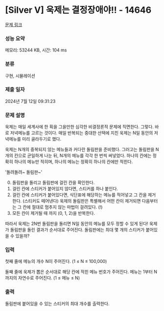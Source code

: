 # [Silver V] 욱제는 결정장애야!! - 14646 

[문제 링크](https://www.acmicpc.net/problem/14646) 

### 성능 요약

메모리: 53244 KB, 시간: 104 ms

### 분류

구현, 시뮬레이션

### 제출 일자

2024년 7월 12일 09:31:23

### 문제 설명

<p>욱제는 매일 세계사에 한 획을 그을만한 심각한 비결정론적 문제에 직면한다. 그렇다. 바로 저녁메뉴를 고르는 것이다. 매일 반복되는 중대한 선택에 지친 욱제는 N일 동안의 저녁메뉴를 미리 골라두기로 했다.</p>

<p>욱제는 N개의 중복되지 않는 메뉴들과 커다란 돌림판을 준비했다. 그러고는 돌림판을 N개의 칸으로 균일하게 나눈 뒤, N개의 메뉴를 각각 한 번씩 써넣었다. 하나의 칸에는 정확히 하나의 메뉴만 적히며, 하나의 메뉴는 정확히 하나의 칸에만 적힌다.</p>

<p>'돌려돌려~ 돌림판~'</p>

<ol start="0">
	<li>돌림판을 돌리고 돌림판에 걸린 칸을 확인한다.</li>
	<li>걸린 칸에 스티커가 붙어있지 않다면, 스티커를 하나 붙인다.</li>
	<li>걸린 칸에 스티커가 붙어있다면, 식단표에 해당하는 메뉴를 적어넣고 그 칸을 제거한다. (스티커도 떼어낸다) 욱제의 돌림판은 특별해서 어떤 칸이 제거되면 다음부터는 그 칸에 절대로 멈추지 않는 마법이 걸려있다. (!)</li>
	<li>모든 칸이 제거될 때 까지 (0, 1, 2)을 반복한다.</li>
</ol>

<p>따라서 욱제는 2N번 돌림판을 돌리면 N일 동안의 메뉴를 모두 정할 수 있게 된다! 욱제가 돌림판을 돌린 결과가 순서대로 주어진다. 돌림판에는 최대 몇 개의 스티커가 붙어있을 수 있을까?</p>

### 입력 

 <p>첫째 줄에 메뉴의 개수 N이 주어진다. (1 ≤ N ≤ 100,000)</p>

<p>둘째 줄에 욱제가 뽑은 순서대로 해당 칸에 적힌 메뉴 번호가 주어진다. 메뉴는 1부터 N까지의 자연수로 주어진다. (1 ≤ 메뉴 ≤ N)</p>

### 출력 

 <p>돌림판에 붙어있을 수 있는 스티커의 최대 개수를 출력한다.</p>

